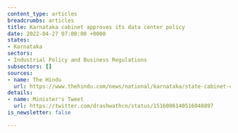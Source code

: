```yaml
---
content_type: articles
breadcrumbs: articles
title: Karnataka cabinet approves its data center policy
date: 2022-04-27 07:00:00 +0000
states:
- Karnataka
sectors:
- Industrial Policy and Business Regulations
subsectors: []
sources:
- name: The Hindu
  url: https://www.thehindu.com/news/national/karnataka/state-cabinet-clears-data-centre-policy/article65332930.ece
details:
- name: Minister's Tweet
  url: https://twitter.com/drashwathcn/status/1516086140516048897
is_newsletter: false

---
```

